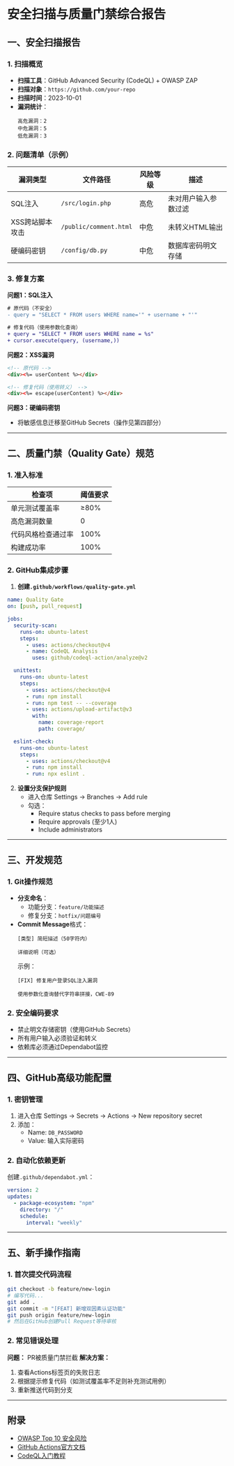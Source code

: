 # **安全扫描与质量门禁综合报告**

## 一、安全扫描报告

### 1. 扫描概览
- **扫描工具**：GitHub Advanced Security (CodeQL) + OWASP ZAP
- **扫描对象**：`https://github.com/your-repo`
- **扫描时间**：2023-10-01
- **漏洞统计**：
  ```
  高危漏洞：2
  中危漏洞：5
  低危漏洞：3
  ```

### 2. 问题清单（示例）
| 漏洞类型       | 文件路径         | 风险等级 | 描述                     |
|----------------|------------------|----------|--------------------------|
| SQL注入        | `/src/login.php` | 高危     | 未对用户输入参数过滤     |
| XSS跨站脚本攻击| `/public/comment.html` | 中危 | 未转义HTML输出           |
| 硬编码密钥     | `/config/db.py`  | 中危     | 数据库密码明文存储       |

### 3. 修复方案
**问题1：SQL注入**
```diff
# 原代码（不安全）
- query = "SELECT * FROM users WHERE name='" + username + "'"

# 修复代码（使用参数化查询）
+ query = "SELECT * FROM users WHERE name = %s"
+ cursor.execute(query, (username,))
```

**问题2：XSS漏洞**
```html
<!-- 原代码 -->
<div><%= userContent %></div>

<!-- 修复代码（使用转义） -->
<div><%= escape(userContent) %></div>
```

**问题3：硬编码密钥**
- 将敏感信息迁移至GitHub Secrets（操作见第四部分）

---

## 二、质量门禁（Quality Gate）规范

### 1. 准入标准
| 检查项               | 阈值要求         |
|----------------------|------------------|
| 单元测试覆盖率       | ≥80%            |
| 高危漏洞数量         | 0               |
| 代码风格检查通过率   | 100%            |
| 构建成功率           | 100%            |

### 2. GitHub集成步骤
1. **创建`.github/workflows/quality-gate.yml`**
```yaml
name: Quality Gate
on: [push, pull_request]

jobs:
  security-scan:
    runs-on: ubuntu-latest
    steps:
      - uses: actions/checkout@v4
      - name: CodeQL Analysis
        uses: github/codeql-action/analyze@v2

  unittest:
    runs-on: ubuntu-latest
    steps:
      - uses: actions/checkout@v4
      - run: npm install
      - run: npm test -- --coverage
      - uses: actions/upload-artifact@v3
        with:
          name: coverage-report
          path: coverage/

  eslint-check:
    runs-on: ubuntu-latest
    steps:
      - uses: actions/checkout@v4
      - run: npm install
      - run: npx eslint .
```

2. **设置分支保护规则**
   - 进入仓库 Settings → Branches → Add rule
   - 勾选：
     - Require status checks to pass before merging
     - Require approvals (至少1人)
     - Include administrators

---

## 三、开发规范

### 1. Git操作规范
- **分支命名**：
  - 功能分支：`feature/功能描述`
  - 修复分支：`hotfix/问题编号`
- **Commit Message**格式：
  ```
  [类型] 简短描述（50字符内）
  
  详细说明（可选）
  ```
  示例：
  ```
  [FIX] 修复用户登录SQL注入漏洞
  
  使用参数化查询替代字符串拼接，CWE-89
  ```

### 2. 安全编码要求
- 禁止明文存储密钥（使用GitHub Secrets）
- 所有用户输入必须验证和转义
- 依赖库必须通过Dependabot监控

---

## 四、GitHub高级功能配置

### 1. 密钥管理
1. 进入仓库 Settings → Secrets → Actions → New repository secret
2. 添加：
   - Name: `DB_PASSWORD`
   - Value: 输入实际密码

### 2. 自动化依赖更新
创建`.github/dependabot.yml`：
```yaml
version: 2
updates:
  - package-ecosystem: "npm"
    directory: "/"
    schedule:
      interval: "weekly"
```

---

## 五、新手操作指南

### 1. 首次提交代码流程
```bash
git checkout -b feature/new-login
# 编写代码...
git add .
git commit -m "[FEAT] 新增双因素认证功能"
git push origin feature/new-login
# 然后在GitHub创建Pull Request等待审核
```

### 2. 常见错误处理
**问题：** PR被质量门禁拦截
**解决方案：**
1. 查看Actions标签页的失败日志
2. 根据提示修复代码（如测试覆盖率不足则补充测试用例）
3. 重新推送代码到分支

---

## 附录
- [OWASP Top 10 安全风险](https://owasp.org/www-project-top-ten/)
- [GitHub Actions官方文档](https://docs.github.com/actions)
- [CodeQL入门教程](https://codeql.github.com/docs/)
